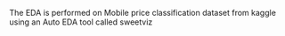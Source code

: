 The EDA is performed on Mobile price classification dataset from kaggle using an Auto EDA tool called sweetviz
